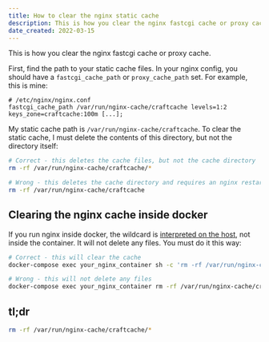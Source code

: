 ```yaml
---
title: How to clear the nginx static cache
description: This is how you clear the nginx fastcgi cache or proxy cache without restarting nginx.
date_created: 2022-03-15
---
```


This is how you clear the nginx fastcgi cache or proxy cache.

First, find the path to your static cache files. In your nginx config, you should have a `fastcgi_cache_path` or `proxy_cache_path` set. For example, this is mine:

```
# /etc/nginx/nginx.conf
fastcgi_cache_path /var/run/nginx-cache/craftcache levels=1:2 keys_zone=craftcache:100m [...];
```

My static cache path is `/var/run/nginx-cache/craftcache`. To clear the static cache, I must delete the contents of this directory, but not the directory itself:

```bash
# Correct - this deletes the cache files, but not the cache directory
rm -rf /var/run/nginx-cache/craftcache/*

# Wrong - this deletes the cache directory and requires an nginx restart
rm -rf /var/run/nginx-cache/craftcache
```

## Clearing the nginx cache inside docker

If you run nginx inside docker, the wildcard is [interpreted on the host](https://stackoverflow.com/questions/42767588/docker-exec-rm-not-working), not inside the container. It will not delete any files. You must do it this way:

```bash
# Correct - this will clear the cache
docker-compose exec your_nginx_container sh -c 'rm -rf /var/run/nginx-cache/craftcache/*';

# Wrong - this will not delete any files
docker-compose exec your_nginx_container rm -rf /var/run/nginx-cache/craftcache/*;
```

## tl;dr

```bash
rm -rf /var/run/nginx-cache/craftcache/*
```

